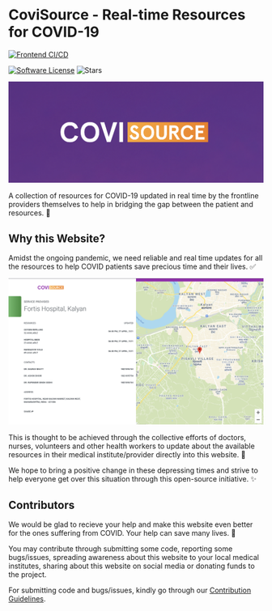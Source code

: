 # CoviSource - Real-time Resources for COVID-19

[![Frontend CI/CD](https://github.com/EmperorYP7/CoviSource/actions/workflows/ci.yml/badge.svg)](https://github.com/EmperorYP7/CoviSource/actions/workflows/ci.yml)

[![Software License](https://img.shields.io/github/license/EmperorYP7/CoviSource?style=for-the-badge&logo=appveyor)](./LICENSE)
![Stars](https://img.shields.io/github/stars/EmperorYP7/CoviSource?style=for-the-badge&logo=appveyor)

![banner](./assets/img/banner.png)

A collection of resources for COVID-19 updated in real time by the frontline providers
themselves to help in bridging the gap between the patient and resources. :rocket:

## Why this Website?

Amidst the ongoing pandemic, we need reliable and real time updates for all the resources to 
help COVID patients save precious time and their lives. :white_check_mark:

![website](./assets/img/website.png)

This is thought to be achieved through the collective efforts of doctors,
nurses, volunteers and other health workers to update about the available
resources in their medical institute/provider directly into this website. :couple:

We hope to bring a positive change in these depressing times and strive
to help everyone get over this situation through this open-source initiative. :sparkles:

## Contributors

We would be glad to recieve your help and make this website even better for the ones suffering 
from COVID. Your help can save many lives. :pray:

You may contribute through submitting some code, reporting some bugs/issues, spreading
awareness about this website to your local medical institutes, sharing about this website
on social media or donating funds to the project.

For submitting code and bugs/issues, kindly go through our 
[Contribution Guidelines](/.github/CONTRIBUTING.md).